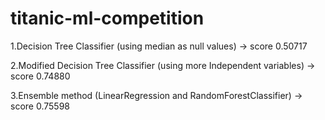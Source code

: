 # titanic-ml-competition
1.Decision Tree Classifier (using median as null values) -> score 0.50717

2.Modified Decision Tree Classifier (using more Independent variables) -> score 0.74880

3.Ensemble method (LinearRegression and RandomForestClassifier) -> score 0.75598
